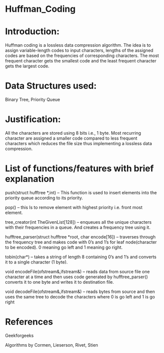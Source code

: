 # Huffman_Coding

# Introduction:

Huffman coding is a lossless data compression algorithm. The idea is to assign variable-length codes to
input characters, lengths of the assigned codes are based on the frequencies of corresponding characters.
The most frequent character gets the smallest code and the least frequent character gets the largest code.

# Data Structures used:
Binary Tree, Priority Queue

# Justification:
All the characters are stored using 8 bits i.e., 1 byte. Most recurring character are assigned a smaller code
compared to less frequent characters which reduces the file size thus implementing a lossless data
compression.

# List of functions/features with brief explanation


push(struct hufftree *,int) – This function is used to insert elements into the priority queue according to its
priority.


pop() – this Is to remove element with highest priority i.e. front most element.


tree_creator(int TheGivenList[128]) – enqueues all the unique characters with their frequencies in a queue.
And creates a frequency tree using it.


hufftree_parser(struct hufftree *root, char encode[16]) – traverses through the frequency tree and makes
code with 0’s and 1’s for leaf node(character to be encoded). 0 meaning go left and 1 meaning go right.


tobin(char*) – takes a string of length 8 containing 0’s and 1’s and converts it to a single character (1 byte).


void encodeFile(ofstream&,ifstream&) – reads data from source file one character at a time and then uses
code generated by hufftree_parser() converts it to one byte and writes it to destination file.


void decodeFile(ofstream&,ifstream&) – reads bytes from source and then uses the same tree to decode
the characters where 0 is go left and 1 is go right

# References
Geekforgeeks

Algorithms by Cormen, Lieserson, Rivet, Stien
